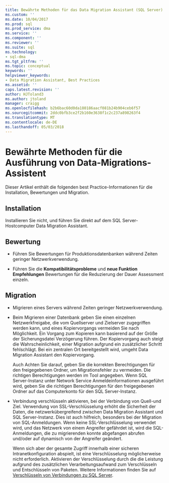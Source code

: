 ```yaml
---
title: Bewährte Methoden für das Data Migration Assistant (SQL Server) | Microsoft Docs
ms.custom: ''
ms.date: 10/04/2017
ms.prod: sql
ms.prod_service: dma
ms.service: ''
ms.component: ''
ms.reviewer: ''
ms.suite: sql
ms.technology:
- sql-dma
ms.tgt_pltfrm: ''
ms.topic: conceptual
keywords: ''
helpviewer_keywords:
- Data Migration Assistant, Best Practices
ms.assetid: ''
caps.latest.revision: ''
author: HJToland3
ms.author: jtoland
manager: craigg
ms.openlocfilehash: b2b6bac60d0da180186aacf081b24b904ceb6f57
ms.sourcegitcommit: 2ddc0bfb3ce2f2b160e3638f1c2c237a898263f4
ms.translationtype: MT
ms.contentlocale: de-DE
ms.lasthandoff: 05/03/2018
---
```

# <a name="best-practices-for-running-data-migration-assistant"></a>Bewährte Methoden für die Ausführung von Data-Migrations-Assistent
Dieser Artikel enthält die folgenden best Practice-Informationen für die Installation, Bewertungen und Migration.

## <a name="installation"></a>Installation

Installieren Sie nicht, und führen Sie direkt auf dem SQL Server-Hostcomputer Data Migration Assistant.

## <a name="assessment"></a>Bewertung

- Führen Sie Bewertungen für Produktionsdatenbanken während Zeiten geringer Netzwerkverwendung.

- Führen Sie die **Kompatibilitätsprobleme** und **neue Funktion Empfehlungen** Bewertungen für die Reduzierung der Dauer Assessment einzeln.

## <a name="migration"></a>Migration

- Migrieren eines Servers während Zeiten geringer Netzwerkverwendung.

- Beim Migrieren einer Datenbank geben Sie einen einzelnen Netzwerkfreigabe, die vom Quellserver und Zielserver zugegriffen werden kann, und eines Kopiervorgangs vermeiden Sie nach Möglichkeit. Ein Vorgang zum Kopieren kann basierend auf der Größe der Sicherungsdatei Verzögerung führen. Der Kopiervorgang auch steigt die Wahrscheinlichkeit, einer Migration aufgrund ein zusätzlicher Schritt fehlschlägt. Bei ein zentralen Ort bereitgestellt wird, umgeht Data Migration Assistant den Kopiervorgang.
 
    Auch Achten Sie darauf, geben Sie die korrekten Berechtigungen für den freigegebenen Ordner, um Migrationsfehler zu vermeiden. Die richtigen Berechtigungen werden im Tool angegeben. Wenn SQL Server-Instanz unter Network Service Anmeldeinformationen ausgeführt wird, geben Sie die richtigen Berechtigungen für den freigegebenen Ordner auf das Computerkonto für den SQL Server-Instanz.

- Verbindung verschlüsseln aktivieren, bei der Verbindung von Quell-und Ziel. Verwendung von SSL-Verschlüsselung erhöht die Sicherheit der Daten, die netzwerkübergreifend zwischen Data Migration Assistant und SQL Server-Instanz. Dies ist auch hilfreich, besonders bei der Migration von SQL-Anmeldungen. Wenn keine SSL-Verschlüsselung verwendet wird, und das Netzwerk von einem Angreifer gefährdet ist, wird die SQL-Anmeldungen, die zu migrierenden konnte abgefangen abrufen und/oder auf dynamisch von der Angreifer geändert.

    Wenn sich aber der gesamte Zugriff innerhalb einer sicheren Intranetkonfiguration abspielt, ist eine Verschlüsselung möglicherweise nicht erforderlich. Aktivieren der Verschlüsselung durch die die Leistung aufgrund des zusätzlichen Verarbeitungsaufwand zum Verschlüsseln und Entschlüsseln von Paketen. Weitere Informationen finden Sie auf [Verschlüsseln von Verbindungen zu SQL Server](https://go.microsoft.com/fwlink/?linkid=832513).
